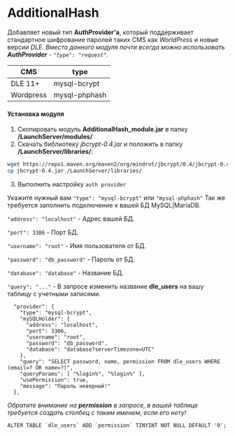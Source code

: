 # AdditionalHash
Добавляет новый тип **AuthProvider'a**, который поддерживает стандартное шифрование паролей таких CMS как *WorldPress* и новые версии *DLE*.
*Вместо данного модуля почти всегда можно использовать **AuthProvider** - `"type": "request"`.*

| CMS | type |
| ------ | ------ |
| DLE 11+ | mysql-bcrypt |
| Wordpress | mysql-phphash |
#### Установка модуля
1. Скопировать модуль **AdditionalHash_module.jar** в папку **/LaunchServer/modules/**
2. Скачать библиотеку *jbcrypt-0.4.jar* и положить в папку **/LaunchServer/libraries/**:
```sh
wget https://repo1.maven.org/maven2/org/mindrot/jbcrypt/0.4/jbcrypt-0.4.jar
cp jbcrypt-0.4.jar /LaunchServer/libraries/
```
3. Выполнить настройку `auth provider`

Укажите нужный вам `"type": "mysql-bcrypt"` или `"mysql-phphash"`
Так же требуется заполнить подключение к вашей БД MySQL\|MariaDB.

`"address": "localhost"` - Адрес вашей БД.

`"port": 3306` - Порт БД.

`"username": "root"` - Имя пользователя от БД.

`"password": "db_password"` - Пароль от БД.

`"database": "database"` - Название БД.

`"query": "..."` - В запросе изменить название **dle_users** на вашу таблицу с учетными записями.


      "provider": {
        "type": "mysql-bcrypt",
        "mySQLHolder": {
          "address": "localhost",
          "port": 3306,
          "username": "root",
          "password": "db_password",
          "database": "database?serverTimezone=UTC"
        },
        "query": "SELECT password, name, permission FROM dle_users WHERE (email=? OR name=?)",
        "queryParams": [ "%login%", "%login%" ],
        "usePermission": true,
        "message": "Пароль неверный!"
      },

*Обратите внимание на **permission** в запросе, в вашей таблице требуется создать столбец с таким именем, если его нету!*

    ALTER TABLE `dle_users` ADD `permission` TINYINT NOT NULL DEFAULT '0';
